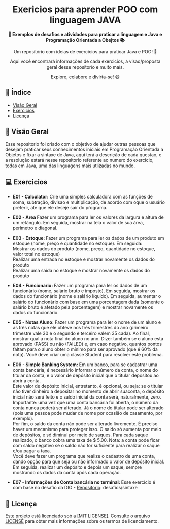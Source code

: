 <h1 align="center">Exericios para aprender POO com linguagem JAVA</h1>



<div align="center">
  <strong>🚀 Exemplos de desafios e atividades para praticar a linguagem e Java e Programação Orientada a Obejtos 📚</strong>
</div>

<div align="center">
  <p>Um repositório com ideias de exercicios para praticar Java e POO! 🎉</p>
  <p>Aqui você encontrará informações de cada exercicios, a visao/proposta geral desse repositorio e muito mais.</p>
  <p>Explore, colabore e divirta-se! 😄</p>
</div>

## 📖 Índice

- [Visão Geral](#visão-geral)
- [Exercicios](#exercicios)
- [Licença](#licença)

## 🔭 Visão Geral

Esse repositorio foi criado com o objetivo de ajudar outras pessoas que desejam praticar seus conhecimentos iniciais em Programação Orientada a Objetos e fixar a sintaxe de Java, aqui terá a descrição de cada questao, e a resolução estará nesse repositorio referente ao numero do exercicio, todas em Java, uma das linguagens mais utlizadas no mundo.

## 💻 Exercicios

- <strong> E01 - Calculator: </strong> Crie uma simples calculadora com as funções de soma, subtração, divisao e multiplicação, de acordo com oque o usuário preferir, ate que ele deseje sair do pŕograma.

- <strong> E02 - Area </strong> Fazer um programa para ler os valores da largura e altura de um retângulo. Em seguida, mostrar na tela o valor de sua área, perímetro e diagonal.

- <strong>E03 - Estoque: </strong>Fazer um programa para ler os dados de um produto em estoque (nome, preço e
quantidade no estoque). Em seguida: <br>
Mostrar os dados do produto (nome, preço, quantidade no estoque, valor total no
estoque)<br>
Realizar uma entrada no estoque e mostrar novamente os dados do produto<br>
Realizar uma saída no estoque e mostrar novamente os dados do produto<br>

- <strong>E04 - Funcionario: </strong>Fazer um programa para ler os dados de um funcionário (nome, salário bruto e imposto). Em seguida, mostrar os dados do funcionário (nome e salário líquido). Em seguida, aumentar o salário do funcionário com base em uma porcentagem dada (somente o salário bruto é afetado pela porcentagem) e mostrar novamente os dados do funcionário.

- <strong>E05 - Notas Aluno:</strong> Fazer um programa para ler o nome de um aluno e as três notas que ele obteve nos três trimestres do ano (primeiro trimestre vale 30 e o segundo e terceiro valem 35 cada). Ao final, mostrar qual a nota final do aluno no ano. Dizer também se o aluno está aprovado (PASS) ou não (FAILED) e, em caso negativo, quantos pontos faltam para o aluno obter o mínimo para ser aprovado (que é 60% da nota). Você deve criar uma classe Student para resolver este problema.
  
- <strong> E06 - Simple Banking System: </strong> Em um banco, para se cadastrar uma conta bancária, é necessário informar o número da conta, o nome do titular da conta, e o valor de depósito inicial que o titular depositou ao abrir a conta. <br>
Este valor de depósito inicial, entretanto, é opcional, ou seja: se o titular não tiver dinheiro a depositar no momento de abrir suaconta, o depósito inicial não será feito e o saldo inicial da conta será, naturalmente, zero.<br>
Importante: uma vez que uma conta bancária foi aberta, o número da conta nunca poderá ser alterado. Já
o nome do titular pode ser alterado (pois uma pessoa pode mudar de nome por ocasião de casamento, por
exemplo).<br>
Por fim, o saldo da conta não pode ser alterado livremente. É preciso haver um mecanismo para proteger
isso. O saldo só aumenta por meio de depósitos, e só diminui por meio de saques. Para cada saque
realizado, o banco cobra uma taxa de $ 5.00. Nota: a conta pode ficar com saldo negativo se o saldo não for
suficiente para realizar o saque e/ou pagar a taxa.<br>
Você deve fazer um programa que realize o cadastro de uma conta, dando opção para que seja ou não
informado o valor de depósito inicial. Em seguida, realizar um depósito e depois um saque, sempre
mostrando os dados da conta após cada operação.

- <strong>E07 - Informações de Conta bancária no terminal: </strong> Esse exercício é com base no desafio da DIO - [Repositorio](https://github.com/digitalinnovationone/trilha-java-basico.git): desafios/sintaxe

## 📄 Licença

Este projeto está licenciado sob a [MIT LICENSE]. Consulte o arquivo [LICENSE](LICENSE) para obter mais informações sobre os termos de licenciamento.
